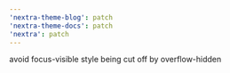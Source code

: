 ```yaml
---
'nextra-theme-blog': patch
'nextra-theme-docs': patch
'nextra': patch
---
```


avoid focus-visible style being cut off by overflow-hidden
